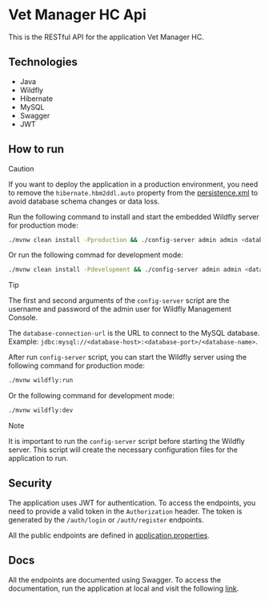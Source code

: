 # Vet Manager HC Api

This is the RESTful API for the application Vet Manager HC.

## Technologies

- Java
- Wildfly
- Hibernate
- MySQL
- Swagger
- JWT

## How to run

> [!CAUTION]
>
> If you want to deploy the application in a production environment, you need to
> remove the `hibernate.hbm2ddl.auto` property from the
> [persistence.xml](src/main/resources/META-INF/persistence.xml) to avoid
> database schema changes or data loss.

Run the following command to install and start the embedded Wildfly server for
production mode:

```bash
./mvnw clean install -Pproduction && ./config-server admin admin <database-connection-url> <database-user-name> <database-password> && ./mvnw wildfly:run
```

Or run the following commad for development mode:

```bash
./mvnw clean install -Pdevelopment && ./config-server admin admin <database-connection-url> <database-username> <database-password> && ./mvnw wildfly:dev
```

> [!TIP]
>
> The first and second arguments of the `config-server` script are the username
> and password of the admin user for Wildfly Management Console.
>
> The `database-connection-url` is the URL to connect to the MySQL database.
> Example: `jdbc:mysql://<database-host>:<database-port>/<database-name>`.

After run `config-server` script, you can start the Wildfly server using the
following command for production mode:

```bash
./mvnw wildfly:run
```

Or the following command for development mode:

```bash
./mvnw wildfly:dev
```

> [!NOTE]
>
> It is important to run the `config-server` script before starting the Wildfly
> server. This script will create the necessary configuration files for the
> application to run.

## Security

The application uses JWT for authentication. To access the endpoints, you need
to provide a valid token in the `Authorization` header. The token is generated
by the `/auth/login` or `/auth/register` endpoints.

All the public endpoints are defined in
[application.properties](src/main/resources/application.properties).

## Docs

All the endpoints are documented using Swagger. To access the documentation, run
the application at local and visit the following
[link](http://localhost:8080/docs).
